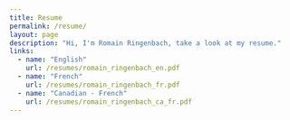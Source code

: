 ```yaml
---
title: Resume
permalink: /resume/
layout: page
description: "Hi, I'm Romain Ringenbach, take a look at my resume."
links:
  - name: "English"
    url: /resumes/romain_ringenbach_en.pdf
  - name: "French"
    url: /resumes/romain_ringenbach_fr.pdf
  - name: "Canadian - French"
    url: /resumes/romain_ringenbach_ca_fr.pdf
---
```


